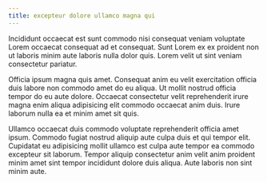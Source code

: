 ```yaml
---
title: excepteur dolore ullamco magna qui
---
```


Incididunt occaecat est sunt commodo nisi consequat veniam voluptate Lorem occaecat consequat ad et consequat. Sunt Lorem ex ex proident non ut laboris minim aute laboris nulla dolor quis. Lorem velit ut sint veniam consectetur pariatur.

Officia ipsum magna quis amet. Consequat anim eu velit exercitation officia duis labore non commodo amet do eu aliqua. Ut mollit nostrud officia tempor do eu aute dolore. Occaecat consectetur velit reprehenderit irure magna enim aliqua adipisicing elit commodo occaecat anim duis. Irure laborum nulla ea et minim amet sit quis.

Ullamco occaecat duis commodo voluptate reprehenderit officia amet ipsum. Commodo fugiat nostrud aliquip aute culpa duis et qui tempor elit. Cupidatat eu adipisicing mollit ullamco est culpa aute tempor ea commodo excepteur sit laborum. Tempor aliquip consectetur anim velit anim proident minim amet sint tempor incididunt dolore duis aliqua. Aute laboris non sint minim aute.